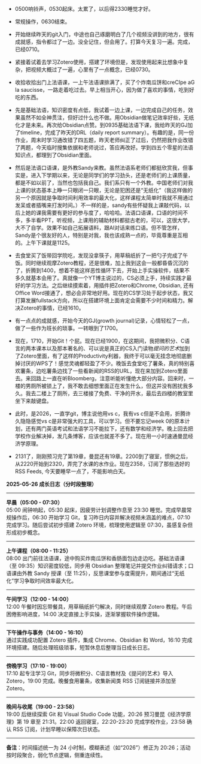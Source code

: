 - 0500响铃声，0530起床。太累了，以后得2330睡觉才好。

- 常规操作，0630结束。

- 开始继续昨天的git入门，中途也自己琢磨明白了几个视频没讲到的地方，很有成就感，指令都过了一边。没全记住，但会用了。打算今天复习一遍。完成，已经0710。

- 紧接着试着去学习Zotero使用，搭建了环境但是，发现使用起来比想象中复杂，把视频大概过了一遍，心里有了一点概念，已经0730。

- 收拾收拾出门上法语课，一上午法语课排满了，买了个炸南瓜饼和creCIpe aG la saucisse，一路走着吃过去。早上相当开心，因为做了喜欢的事情，吃到好吃的东西。

- 先是基础法语，知识密度有点低，我试着一边上课，一边完成自己的任务，效果虽然不如全神贯注，但好过什么也不做。用Obsidian做笔记效率好些，无纸化才是未来。再次给Obsidian点赞。到0935基础法语下课，我给昨天的GJ加了timeline，完成了昨天的DRL（daily report summary）。有趣的是，同一份作业，周末时学习通改错了四五题，昨天老师纠正了过后，仍然把我作业改错了两题，今天临时搜集依据和老师说过，答应再改好。学到四五个零星的法语知识点，都理到了Obsidian里面。

- 然后是法语口语课，是外教Sandy来教。虽然法语系老师们都挺欣赏我，但事实是，进入下学期以来，无论是同学们的学习劲头，还是老师们的上课质量，都是不如以前了，当然也包括我自己。我们系只有一个外教。中国老师们对我上课的状态基本上睁一只眼闭一只眼，无论是犯困还是“无纸化”（我这样做的另一个原因就是争取时间利用效率的最大化，这样课程太简单时我就不用通过发呆或者插嘴来打发时间。）不一样的是，sandy有些怀疑我上课敲代码，以后上她的课我需要有更好的参与度了，哈哈哈。法语口语课，口语的时间不多，多半看PPT，听视频，上课用的辅助材料都挺古老的，可以，这很大学，大不了自学。效果不如自己拓展语料，跟AI对话来练口语。但不管怎样，Sandy是个很友好的人，特别是对我，我也该成熟一点的，毕竟尊重是互相的。上午下课就是1125。

- 去食堂买了饭带回学院吃，发现没拿筷子，用草稿纸折了一把勺子完成了午饭。同时继续观摩Zotero教程，还是很难，加上我到这会一般都昏昏沉沉的了，折腾到1400，想着不能这样恶性循环下去，开始上手实操软件，结果不多久就基本会用了。真就像一个YT博主说过的，CS必须上手，持续实践才最好的学习方法。之后继续摸索着，用插件把Zotero和Chrome, Obsidian, 还有Office Word接通了，想必会非常地好用。现在的CS学习处于起步状态，我又打算发展fullstack方向，所以在搭建环境上面肯定会需要不少时间和精力。解决Zotero的事情，已经1610。

- 有一点点的成就感，开始今天的GJ(growth journal)记录，心情轻松了一点，做了一些作为班长的琐事。一转眼到了1700。

- 现在，1710，开始Git！个屁。现在已经1900，在这期间，我把微积分、C语言的两本课本以及那本著名的、可以说是真正的CS入门读物*提问的艺术*加到了Zotero里面，有了这样的Productivity利器，我终于可以毫无挂念地彻底删掉讨厌的WPS了！感觉灵魂都轻盈了不少。晚饭去食堂吃了薯条，真的特别喜欢薯条，边吃薯条边找了一些看新闻的RSS的URL，现在来加到Zotero里面去。来回路上一直在听Bloomberg，注意听能听懂绝大部分内容。回来时，一楼的男厕所被锁上了，我不敢去细想里面正在发生什么，但这并没有困扰我多久。我去二楼上了厕所，去三楼接了免费、干净的开水，最后去四楼的教室里坐下来敲键盘。

- 此时，是2026，一直学git，博主说他用vs c，我有vs c但是不会用，折腾许久隐隐感觉vs c是非常强大的工具，可以学习。但不要忘记week 0的原本计划，还有两门英语考试和法语学习不能拉下，还有数学和经济学。晚上回去把学校作业解决掉，发几条博客，应该也就差不多了。现在用一小时速通曼昆经济学原理。

- 2131了，刚刚预习完了第19章，曼昆还有19章。2200到了寝室，惯例之后，从2220开始到2320，弄完了水课的水作业。现在2358，订阅了那些选好的RSS Feeds, 今天要睡早一点了，不能影响白天。



**2025-05-26 成长日志（分时段整理）**  

---

**早晨（05:00 - 07:30）**  
05:00 闹钟响起，05:30 起床，因疲劳计划调整作息至 23:30 睡觉。完成早晨常规操作后，06:30 开始学习 Git，复习昨日内容并解决视频未涵盖的难点，07:10 完成学习。随后尝试初步搭建 Zotero 环境，梳理使用逻辑至 07:30，虽感复杂但形成初步概念。  

---

**上午课程（08:00 - 11:25）**  
08:00 出门前往法语课，途中购买炸南瓜饼和香肠面包边走边吃。基础法语课（至 09:35）知识密度较低，同步用 Obsidian 整理笔记并提交作业纠错请求；口语课由外教 Sandy 授课（至 11:25），反思课堂参与度需提升，期间通过“无纸化”学习争取时间效率最大化。  

---

**午间学习（12:00 - 14:00）**  
12:00 午餐时因忘带餐具，用草稿纸折勺解决，同时继续观摩 Zotero 教程。午后困倦影响进度，14:00 决定直接上手实操，逐渐掌握软件操作逻辑。  

---

**下午操作与事务（14:00 - 16:10）**  
通过实践成功配置 Zotero 插件，集成 Chrome、Obsidian 和 Word，16:10 完成环境搭建。随后处理班级琐事，短暂休息后整理当日成长日志。  

---

**傍晚学习（17:10 - 19:00）**  
17:10 起专注学习 Git，同步将微积分、C语言教材及《提问的艺术》导入 Zotero，19:00 完成。晚餐食用薯条，收集新闻类 RSS 订阅链接并添加至 Zotero。  

---

**晚间与收尾（19:00 - 23:58）**  
19:00 后继续探索 Git 和 Visual Studio Code 功能，20:26 预习曼昆《经济学原理》第 19 章至 21:31。22:00 返回寝室，22:20-23:20 完成学校作业，23:58 确认 RSS 订阅，计划早睡以保障次日状态。  

---  
**备注**：时间描述统一为 24 小时制，模糊表述（如“2026”）修正为 20:26；活动按时段聚合，弱化节点逻辑，侧重连续性。